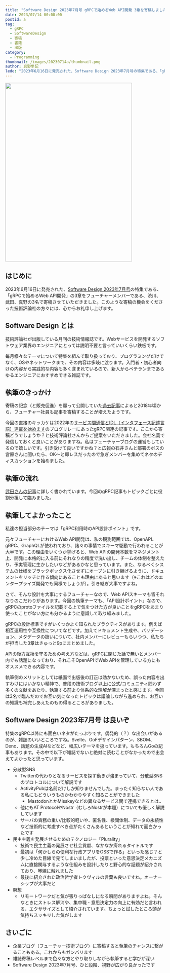 ```yaml
---
title: "Software Design 2023年7月号 gRPCで始めるWeb API開発 3章を寄稿しました"
date: 2023/07/14 00:00:00
postid: a
tag:
  - gRPC
  - SoftwareDesign
  - 寄稿
  - 書籍
  - 出版
category:
  - Programming
thumbnail: /images/20230714a/thumbnail.png
author: 真野隼記
lede: "2023年6月16日に発売された、Software Design 2023年7月号の特集である、「gRPCで始めるWeb API開発」の3章をフューチャーメンバーである、渋川、武田、真野の3名で寄稿させていただきました。"
---
```


<img src="/images/20230714a/top.png" alt="" width="400" height="564" loading="lazy">

## はじめに

2023年6月16日に発売された、[Software Design 2023年7月号](https://gihyo.jp/magazine/SD/archive/2023/202307)の特集である、「gRPCで始めるWeb API開発」の3章をフューチャーメンバーである、渋川、武田、真野の3名で寄稿させていただきました。このような寄稿の機会をくださった技術評論社の方々には、心からお礼申し上げます。

## Software Design とは

技術評論社が出版している月刊の技術情報誌です。Webサービスを開発するソフトウェア業界のエンジニアにとっては説明不要と言っていいくらい鉄板です。

毎月様々なテーマについて特集を組んで取り扱っており、プログラミングだけでなく、OSやネットワークまで、その内容は多岐に渡ります。入門者・初心者向けの内容から実践的な内容も多く含まれているので、新人からベテランまであらゆるエンジニアにおすすめできる雑誌です。

## 執筆のきっかけ

寄稿の記念（と販売促進）を願って公開していた[過去記事](https://future-architect.github.io/tags/SoftwareDesign/)によると2018年頃から、フューチャー社員も記事を寄稿することが増えたようです。

今回の直接のキッカケは2022年の[サービス間通信とIDL（インタフェース記述言語）連載を始めます](https://future-architect.github.io/articles/20220622a/)のブログリレーにあったgRPC関連の記事です。ここから寄稿どうでしょうか？と技術評論社さんからご提案をいただきました。会社名義で発信しておくと良いことがありますね。私はフューチャーブログの運営もしているので嬉しいです。引き受けて良いですかね？と広報の石井さんと部署のボスの宮原さんに聞いたら、OK～と即レスだったので急ぎメンバーを集めてネタのディスカッションを始めました。

## 執筆の流れ

[武田さんの記事](https://future-architect.github.io/articles/20220721b/#%E5%9F%B7%E7%AD%86%E3%81%AE%E3%83%95%E3%83%AD%E3%83%BC)に詳しく書かれています。今回のgRPC記事もトピックごとに役割分担して臨みました。

## 執筆してよかったこと

私達の担当部分のテーマは「gRPC利用時のAPI設計ポイント」です。

元々フューチャーにおけるWeb API開発は、私の観測範囲では、OpenAPI、gRPC、GraphQLが使われており、諸々の事情でスキーマ駆動で行われることが大半です。この理由をいくつか挙げると、Web APIの開発本数をマネジメント上、開発に本格的に入る前にそれなりの精度で洗い出し、チームの体制を整えたり、予実管理に生かしたいなどがあるかなと思っています。また、なるべくシステムの仕様をブラックボックス化させずにオープンに引き継げるように、ドキュメントをリッチに作る傾向にあることも理由にあると思います（※これはどのエンタープライズ開発でも同様でしょうが）。引き継ぎ大事ですよね。

さて、そんな設計を大事にするフューチャーなので、Web APIスキーマも皆それなりのこだわりがあります。今回の執筆テーマも、「API設計ポイント」なので、gRPCのprotoファイルを記載する上で気をつけた方が良いことをgRPCをあまり使ったことがない方にも分かるように意識して取り組みました。

gRPCの設計標準ですがいくつかよく知られたプラクティスがあります。例えば相互運用性や互換性についてなどです。加えてドキュメント生成や、バリデーション、メタデータの扱いについて、社内メンバーにレビューもらいつつ、私たちが担当した3章はきゅっと9pにまとめました。

APIの後方互換を守るための考え方などは、gRPCに閉じた話で無いとメンバー内でも話題になっており、それこそOpenAPIでWeb APIを管理している方にもオススメできる内容です。

執筆側のメリットとしては紙面で出版後の訂正は効かないため、誤った内容を出すわけにはいかない精神で、普段の技術ブログ以上に公式/コミュニティ問わず多くの文献をあたり、執筆する前より体系的な理解が深まったと感じます。今回は3名で臨んだのでお互い気になったトピックは議論しながら進められ、お互いの知識も補完しあえたのもの得るところがありました。

## Software Design 2023年7月号 は良いぞ

特集のgRPC以外にも面白いネタがたっぷりです。偶発的（？）な出会いがあるのが、雑誌のいいところですね。Svelte、GoFデザインパターン、SBOM、Deno、話題の生成AIなどなど、幅広いテーマを扱っています。もちろんGoの記事もあります。その中で以下が雑誌でないと絶対に読むことがなかったので出会えてよかったと思っています。

* 分散型SNS
    * Twitterの代わりとなるサービスを探す動きが強まっていて、分散型SNSのプロトコルについて解説です
    * ActivityPubは名前だけしか知りませんでした。まったく知らない人である私にもどういうものかわかりやすく知ることができました
        * MastodonとかMisskeyなどの異なるサービス間で連携できるとは..
    * 他にもAT ProtocolやNostr（むしろNostrが本題）についても優しく解説しています
    * サーバの責務の重い/比較的軽いや、匿名性、検閲体制、データの永続性など技術的に考慮すべき点がたくさんあるということが知れて面白かったです
* 民主主義を発展させるためのテクノロジー「Plurality」
    * 技術で民主主義の発展させ社会貢献、なかなか痺れるタイトルです
    * 最初は「何かしらの便利な行政アプリをOSSで作る」といった感じ？と少し冷めた目線で見てしまいましたが、投票といった意思決定メカニズムに直接関与するような仕組みを設計したりと野心的な話題が紹介されており、琴線に触れました
    * 最後に紹介された政治哲学者トクヴィルの言葉も良いですね。オーナーシップが大事だと
* 瞑想
    * リモートワークだと気が張りっぱなしになる瞬間がありますよね。そんなときにストレス解消や、集中職・意思決定力の向上に有効だと言われる、エクササイズとして紹介されています。ちょっと試したところ頭が気持ちスッキリした気がします

## さいごに

* 企業ブログ（フューチャー技術ブログ）に寄稿すると執筆のチャンスに繋がることもある。これからもガンバリます
* 雑誌寄稿レベルまで色々な方とやり取りしながら執筆すると学びが深い
* Software Design 2023年7月号、ひと段階、視野が広がり良かったです

